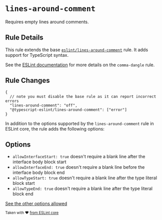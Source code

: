 # `lines-around-comment`

Requires empty lines around comments.

## Rule Details

This rule extends the base [`eslint/lines-around-comment`](https://eslint.org/docs/rules/lines-around-comment) rule.
It adds support for TypeScript syntax.

See the [ESLint documentation](https://eslint.org/docs/rules/lines-around-comment) for more details on the `comma-dangle` rule.

## Rule Changes

```jsonc
{
  // note you must disable the base rule as it can report incorrect errors
  "lines-around-comment": "off",
  "@typescript-eslint/lines-around-comment": ["error"]
}
```

In addition to the options supported by the `lines-around-comment` rule in ESLint core, the rule adds the following options:

## Options

- `allowInterfaceStart: true` doesn't require a blank line after the interface body block start
- `allowInterfaceEnd: true` doesn't require a blank line before the interface body block end
- `allowTypeStart: true` doesn't require a blank line after the type literal block start
- `allowTypeEnd: true` doesn't require a blank line after the type literal block end

[See the other options allowed](https://eslint.org/docs/rules/comma-dangle#options)

<sup>

Taken with ❤️ [from ESLint core](https://github.com/eslint/eslint/blob/main/docs/rules/lines-around-comment.md)

</sup>
